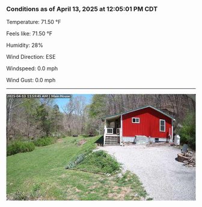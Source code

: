 ### Conditions as of April 13, 2025 at 12:05:01 PM CDT 

Temperature: 71.50 &deg;F

Feels like: 71.50 &deg;F

Humidity: 28%

Wind Direction: ESE

Windspeed: 0.0 mph

Wind Gust: 0.0 mph

---

<img src="./images/latest.jpeg"/>

